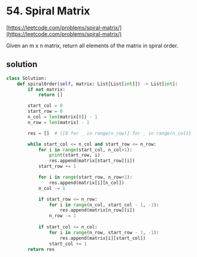 # 54. Spiral Matrix
[https://leetcode.com/problems/spiral-matrix/](https://leetcode.com/problems/spiral-matrix/)

Given an m x n matrix, return all elements of the matrix in spiral order.

## solution

```python
class Solution:
    def spiralOrder(self, matrix: List[List[int]]) -> List[int]:
        if not matrix:
            return []

        start_col = 0
        start_row = 0
        n_col = len(matrix[0]) - 1
        n_row = len(matrix) - 1

        res = []  # [[0 for _ in range(n_row)] for _ in range(n_col)]

        while start_col <= n_col and start_row <= n_row:
            for i in range(start_col, n_col+1):
                print(start_row, i)
                res.append(matrix[start_row][i])            
            start_row += 1        

            for i in range(start_row, n_row+1):
                res.append(matrix[i][n_col])            
            n_col -= 1         

            if start_row <= n_row:
                for i in range(n_col, start_col - 1, -1):
                    res.append(matrix[n_row][i])                
                n_row -= 1
            
            if start_col <= n_col:
                for i in range(n_row, start_row - 1, -1):
                    res.append(matrix[i][start_col])
                start_col += 1
        return res
```

